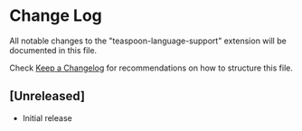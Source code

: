 # Change Log
All notable changes to the "teaspoon-language-support" extension will be documented in this file.

Check [Keep a Changelog](http://keepachangelog.com/) for recommendations on how to structure this file.

## [Unreleased]
- Initial release